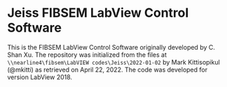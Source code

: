 # Jeiss FIBSEM LabView Control Software

This is the FIBSEM LabView Control Software originally developed by C. Shan Xu. The repository was initialized from the files at `\\nearline4\fibsem\LabVIEW codes\Jeiss\2022-01-02` by Mark Kittisopikul (@mkitti) as retrieved on April 22, 2022. The code was developed for version LabView 2018.